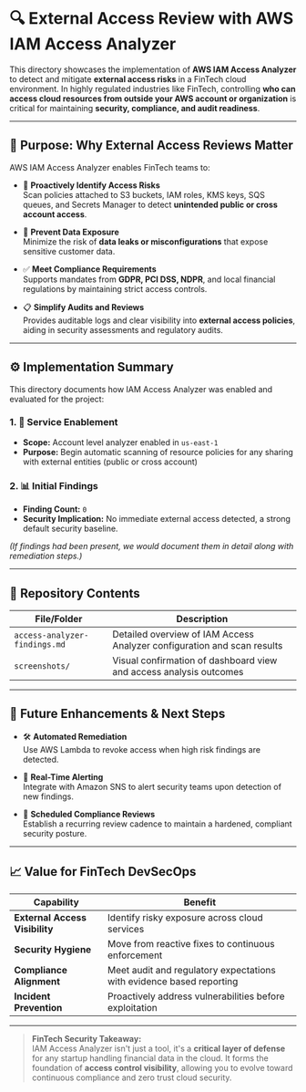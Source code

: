 # 🔍 External Access Review with AWS IAM Access Analyzer

This directory showcases the implementation of **AWS IAM Access Analyzer** to detect and mitigate **external access risks** in a FinTech cloud environment. In highly regulated industries like FinTech, controlling **who can access cloud resources from outside your AWS account or organization** is critical for maintaining **security, compliance, and audit readiness**.

---

## 🎯 Purpose: Why External Access Reviews Matter

AWS IAM Access Analyzer enables FinTech teams to:

- 🔐 **Proactively Identify Access Risks**  
  Scan policies attached to S3 buckets, IAM roles, KMS keys, SQS queues, and Secrets Manager to detect **unintended public or cross account access**.

- 🚫 **Prevent Data Exposure**  
  Minimize the risk of **data leaks or misconfigurations** that expose sensitive customer data.

- ✅ **Meet Compliance Requirements**  
  Supports mandates from **GDPR, PCI DSS, NDPR**, and local financial regulations by maintaining strict access controls.

- 📋 **Simplify Audits and Reviews**  
  Provides auditable logs and clear visibility into **external access policies**, aiding in security assessments and regulatory audits.

---

## ⚙️ Implementation Summary

This directory documents how IAM Access Analyzer was enabled and evaluated for the project:

### 1. 🔧 Service Enablement
- **Scope:** Account level analyzer enabled in `us-east-1`
- **Purpose:** Begin automatic scanning of resource policies for any sharing with external entities (public or cross account)

### 2. 📊 Initial Findings
- **Finding Count:** `0`  
- **Security Implication:** No immediate external access detected, a strong default security baseline.

*(If findings had been present, we would document them in detail along with remediation steps.)*

---

## 📁 Repository Contents

| File/Folder                      | Description                                                                 |
|----------------------------------|-----------------------------------------------------------------------------|
| `access-analyzer-findings.md`    | Detailed overview of IAM Access Analyzer configuration and scan results    |
| `screenshots/`                   | Visual confirmation of dashboard view and access analysis outcomes         |

---

## 🚀 Future Enhancements & Next Steps

- 🛠️ **Automated Remediation**  
  Use AWS Lambda to revoke access when high risk findings are detected.

- 📢 **Real-Time Alerting**  
  Integrate with Amazon SNS to alert security teams upon detection of new findings.

- 🔁 **Scheduled Compliance Reviews**  
  Establish a recurring review cadence to maintain a hardened, compliant security posture.

---

## 📈 Value for FinTech DevSecOps

| Capability                        | Benefit                                                                 |
|----------------------------------|------------------------------------------------------------------------|
| **External Access Visibility**   | Identify risky exposure across cloud services                          |
| **Security Hygiene**             | Move from reactive fixes to continuous enforcement                     |
| **Compliance Alignment**         | Meet audit and regulatory expectations with evidence based reporting   |
| **Incident Prevention**          | Proactively address vulnerabilities before exploitation                |

---

> **FinTech Security Takeaway:**  
> IAM Access Analyzer isn't just a tool, it's a **critical layer of defense** for any startup handling financial data in the cloud. It forms the foundation of **access control visibility**, allowing you to evolve toward continuous compliance and zero trust cloud security.


